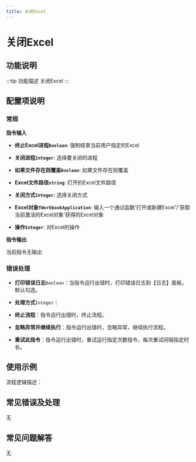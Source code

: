 ```yaml
---
title: 关闭Excel
---
```


# 关闭Excel

## 功能说明

:::tip 功能描述
关闭Excel
:::

## 配置项说明

### 常规

**指令输入**

- **终止Excel进程`Boolean`**: 强制结束当前用户指定的Excel

- **关闭进程`Integer`**: 选择要关闭的进程

- **如果文件存在则覆盖`Boolean`**: 如果文件存在则覆盖

- **Excel文件路径`string`**: 打开的Excel文件路径

- **关闭方式`Integer`**: 选择关闭方式

- **Excel对象`TWorkbookApplication`**: 输入一个通过函数'打开或新建Excel'/'获取当前激活的Excel对象'获得的Excel对象

- **操作`Integer`**: 对Excel的操作


**指令输出**

当前指令无输出

### 错误处理

- **打印错误日志**`Boolean`：当指令运行出错时，打印错误日志到【日志】面板。默认勾选。

- **处理方式**`Integer`：

 - **终止流程**：指令运行出错时，终止流程。

 - **忽略异常并继续执行**：指令运行出错时，忽略异常，继续执行流程。

 - **重试此指令**：指令运行出错时，重试运行指定次数指令，每次重试间隔指定时长。

## 使用示例

流程逻辑描述：

## 常见错误及处理

无

## 常见问题解答

无

